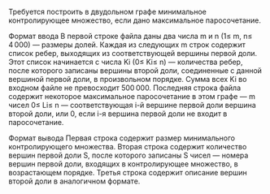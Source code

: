 Требуется построить в двудольном графе минимальное контролирующее множество, если дано максимальное паросочетание.

Формат ввода
В первой строке файла даны два числа m и n (1≤ m, n≤ 4 000) — размеры долей. Каждая из следующих m строк содержит список ребер, выходящих из соответствующей вершины первой доли. Этот список начинается с числа Ki (0≤ Ki≤ n) — количества ребер, после которого записаны вершины второй доли, соединенные с данной вершиной первой доли, в произвольном порядке. Сумма всех Ki во входном файле не превосходит 500 000. Последняя строка файла содержит некоторое максимальное паросочетание в этом графе — m чисел 0≤ Li≤ n — соответствующая i-й вершине первой доли вершина второй доли, или 0, если i-я вершина первой доли не входит в паросочетание.

Формат вывода
Первая строка содержит размер минимального контролирующего множества. Вторая строка содержит количество вершин первой доли S, после которого записаны S чисел — номера вершин первой доли, входящих в контролирующее множество, в возрастающем порядке. Третья строка содержит описание вершин второй доли в аналогичном формате.



